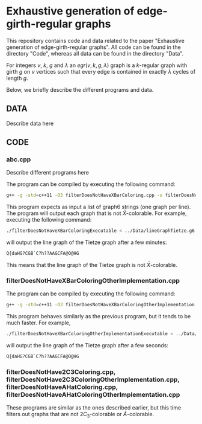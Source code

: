 # Exhaustive generation of edge-girth-regular graphs

This repository contains code and data related to the paper "Exhaustive generation of edge-girth-regular graphs". All code can be found in the directory "Code", whereas all data can be found in the directory "Data".

For integers $v$, $k$, $g$ and $\lambda$ an $egr(v,k,g,\lambda)$ graph is a $k$-regular graph with girth $g$ on $v$ vertices such that every edge is contained in exactly $\lambda$ cycles of length $g$.

Below, we briefly describe the different programs and data.

## DATA
Describe data here

## CODE

### abc.cpp

Describe different programs here

The program can be compiled by executing the following command:
```bash
g++ -g -std=c++11 -O3 filterDoesNotHaveXBarColoring.cpp -o filterDoesNotHaveXBarColoringExecutable
```

This program expects as input a list of graph6 strings (one graph per line). The program will output each graph that is not $\bar{X}$-colorable.
For example, executing the following command:

```bash
./filterDoesNotHaveXBarColoringExecutable < ../Data/lineGraphTietze.g6 
```
 will output the line graph of the Tietze graph after a few minutes:

```bash
Q{daHG?CGB`C?h??AAGCFA@O@HG
```

This means that the line graph of the Tietze graph is not $\bar{X}$-colorable.

### filterDoesNotHaveXBarColoringOtherImplementation.cpp

The program can be compiled by executing the following command:
```bash
g++ -g -std=c++11 -O3 filterDoesNotHaveXBarColoringOtherImplementation.cpp -o filterDoesNotHaveXBarColoringOtherImplementationExecutable
```

This program behaves similarly as the previous program, but it tends to be much faster. For example,

```bash
./filterDoesNotHaveXBarColoringOtherImplementationExecutable < ../Data/lineGraphTietze.g6
```
 will output the line graph of the Tietze graph after a few seconds:

```bash
Q{daHG?CGB`C?h??AAGCFA@O@HG
```

### filterDoesNotHave2C3Coloring.cpp, filterDoesNotHave2C3ColoringOtherImplementation.cpp, filterDoesNotHaveAHatColoring.cpp, filterDoesNotHaveAHatColoringOtherImplementation.cpp

These programs are similar as the ones described earlier, but this time filters out graphs that are not $2C_3$-colorable or $\hat{A}$-colorable.
